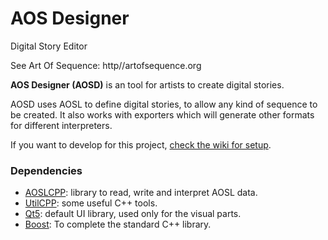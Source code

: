 AOS Designer
============

Digital Story Editor

See Art Of Sequence: http//artofsequence.org

**AOS Designer (AOSD)** is an tool for artists to create digital stories. 

AOSD uses AOSL to define digital stories, to allow any kind of sequence to be created.
It also works with exporters which will generate other formats for different interpreters.

If you want to develop for this project, [check the wiki for setup](https://github.com/artofsequence/aos-designer/wiki/).

### Dependencies

 * [AOSLCPP](https://github.com/artofsequence/aosl-cpp): library to read, write and interpret AOSL data.
 * [UtilCPP](https://github.com/artofsequence/utilcpp): some useful C++ tools.
 * [Qt5](http://qt-project.org): default UI library, used only for the visual parts.
 * [Boost](http://boost.org): To complete the standard C++ library.
